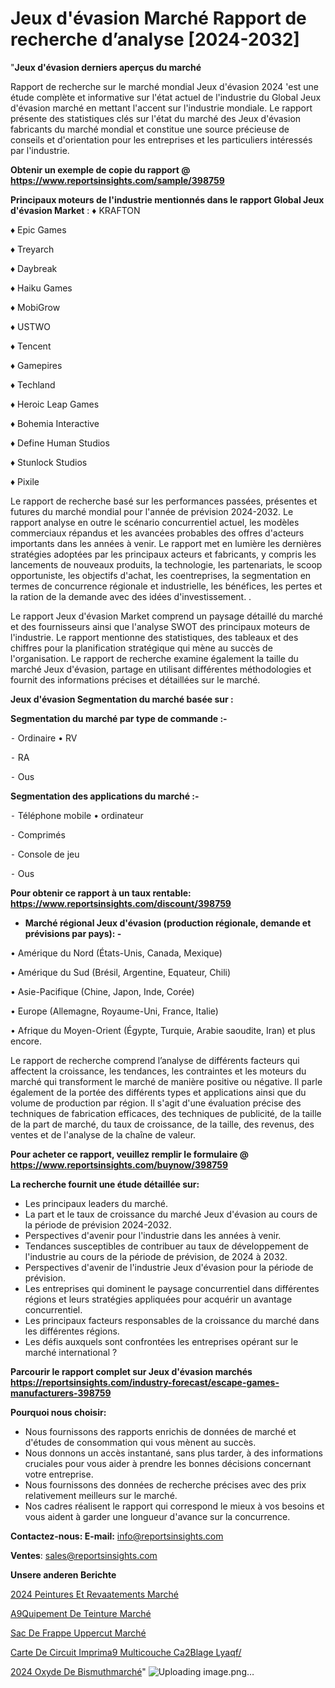 # Jeux d'évasion Marché Rapport de recherche d’analyse [2024-2032]

"<strong>Jeux d'évasion derniers aperçus du marché</strong>

Rapport de recherche sur le marché mondial Jeux d'évasion 2024 'est une étude complète et informative sur l'état actuel de l'industrie du Global Jeux d'évasion marché en mettant l'accent sur l'industrie mondiale. Le rapport présente des statistiques clés sur l'état du marché des Jeux d'évasion fabricants du marché mondial et constitue une source précieuse de conseils et d'orientation pour les entreprises et les particuliers intéressés par l'industrie.

<strong>Obtenir un exemple de copie du rapport @ <a href=https://www.reportsinsights.com/sample/398759>https://www.reportsinsights.com/sample/398759</a></strong>

<strong>Principaux moteurs de l'industrie mentionnés dans le rapport Global Jeux d'évasion Market</strong> :
♦ KRAFTON

♦ Epic Games

♦ Treyarch

♦ Daybreak

♦ Haiku Games

♦ MobiGrow

♦ USTWO

♦ Tencent

♦ Gamepires

♦ Techland

♦ Heroic Leap Games

♦ Bohemia Interactive

♦ Define Human Studios

♦ Stunlock Studios

♦ Pixile

Le rapport de recherche basé sur les performances passées, présentes et futures du marché mondial pour l'année de prévision 2024-2032. Le rapport analyse en outre le scénario concurrentiel actuel, les modèles commerciaux répandus et les avancées probables des offres d'acteurs importants dans les années à venir. Le rapport met en lumière les dernières stratégies adoptées par les principaux acteurs et fabricants, y compris les lancements de nouveaux produits, la technologie, les partenariats, le scoop opportuniste, les objectifs d'achat, les coentreprises, la segmentation en termes de concurrence régionale et industrielle, les bénéfices, les pertes et la ration de la demande avec des idées d'investissement. .

Le rapport Jeux d'évasion Market comprend un paysage détaillé du marché et des fournisseurs ainsi que l'analyse SWOT des principaux moteurs de l'industrie. Le rapport mentionne des statistiques, des tableaux et des chiffres pour la planification stratégique qui mène au succès de l'organisation. Le rapport de recherche examine également la taille du marché Jeux d'évasion, partage en utilisant différentes méthodologies et fournit des informations précises et détaillées sur le marché.

<strong>Jeux d'évasion Segmentation du marché basée sur :</strong>

<strong>Segmentation du marché par type de commande :-</strong>

⁃ Ordinaire
• RV

⁃ RA

⁃ Ous

<strong>Segmentation des applications du marché :-</strong>

⁃ Téléphone mobile
• ordinateur

⁃ Comprimés

⁃ Console de jeu

⁃ Ous

<strong>Pour obtenir ce rapport à un taux rentable: <a href=https://www.reportsinsights.com/discount/398759>https://www.reportsinsights.com/discount/398759</a></strong>
<ul>
  <li><strong>Marché régional Jeux d'évasion (production régionale, demande et prévisions par pays): -</strong></li>
</ul>
• Amérique du Nord (États-Unis, Canada, Mexique)

• Amérique du Sud (Brésil, Argentine, Equateur, Chili)

• Asie-Pacifique (Chine, Japon, Inde, Corée)

• Europe (Allemagne, Royaume-Uni, France, Italie)

• Afrique du Moyen-Orient (Égypte, Turquie, Arabie saoudite, Iran) et plus encore.

Le rapport de recherche comprend l’analyse de différents facteurs qui affectent la croissance, les tendances, les contraintes et les moteurs du marché qui transforment le marché de manière positive ou négative. Il parle également de la portée des différents types et applications ainsi que du volume de production par région. Il s'agit d'une évaluation précise des techniques de fabrication efficaces, des techniques de publicité, de la taille de la part de marché, du taux de croissance, de la taille, des revenus, des ventes et de l'analyse de la chaîne de valeur.

<strong>Pour acheter ce rapport, veuillez remplir le formulaire @   <a href=https://www.reportsinsights.com/buynow/398759>https://www.reportsinsights.com/buynow/398759</a></strong>

<strong>La recherche fournit une étude détaillée sur:</strong>
<ul>
  <li>Les principaux leaders du marché.</li>
  <li>La part et le taux de croissance du marché Jeux d'évasion au cours de la période de prévision 2024-2032.</li>
  <li>Perspectives d'avenir pour l'industrie dans les années à venir.</li>
  <li>Tendances susceptibles de contribuer au taux de développement de l'industrie au cours de la période de prévision, de 2024 à 2032.</li>
  <li>Perspectives d'avenir de l'industrie Jeux d'évasion pour la période de prévision.</li>
  <li>Les entreprises qui dominent le paysage concurrentiel dans différentes régions et leurs stratégies appliquées pour acquérir un avantage concurrentiel.</li>
  <li>Les principaux facteurs responsables de la croissance du marché dans les différentes régions.</li>
  <li>Les défis auxquels sont confrontées les entreprises opérant sur le marché international ?</li>
</ul>

<strong>Parcourir le rapport complet sur Jeux d'évasion marchés <a href=https://reportsinsights.com/industry-forecast/escape-games-manufacturers-398759>https://reportsinsights.com/industry-forecast/escape-games-manufacturers-398759</a></strong>

<strong>Pourquoi nous choisir:</strong>
<ul>
  <li>Nous fournissons des rapports enrichis de données de marché et d'études de consommation qui vous mènent au succès.</li>
  <li>Nous donnons un accès instantané, sans plus tarder, à des informations cruciales pour vous aider à prendre les bonnes décisions concernant votre entreprise.</li>
  <li>Nous fournissons des données de recherche précises avec des prix relativement meilleurs sur le marché.</li>
  <li>Nos cadres réalisent le rapport qui correspond le mieux à vos besoins et vous aident à garder une longueur d'avance sur la concurrence.</li>
</ul>
<strong>Contactez-nous:
</strong><strong>E-mail:</strong> <a href=mailto:info@reportsinsights.com>info@reportsinsights.com</a>

<strong>Ventes</strong>: <a href=mailto:sales@reportsinsights.com>sales@reportsinsights.com</a>

<strong>Unsere anderen Berichte</strong>

<a href=https://www.linkedin.com/pulse/2024-peintures-et-rev%C3%AAtements-march%C3%A9-informations-rd05c/>2024 Peintures Et Revaatements Marché</a>

<a href=https://www.linkedin.com/pulse/%C3%A9quipement-de-teinture-march%C3%A9-2024-demande-s0dtc/>A9Quipement De Teinture Marché</a>

<a href=https://www.linkedin.com/pulse/sac-de-frappe-uppercut-marché-2024-possibilités-xhrxc/>Sac De Frappe Uppercut Marché</a>

<a href=https://www.linkedin.com/pulse/carte-de-circuit-imprim%C3%A9-multicouche-c%C3%A2blage-lyaqf/>Carte De Circuit Imprima9 Multicouche Ca2Blage Lyaqf/</a>

<a href=https://www.linkedin.com/pulse/2024-oxyde-de-bismuthmarch%C3%A9-aper%C3%A7us-lindustrie-n7atc/>2024 Oxyde De Bismuthmarché</a>"
![Uploading image.png…]()
